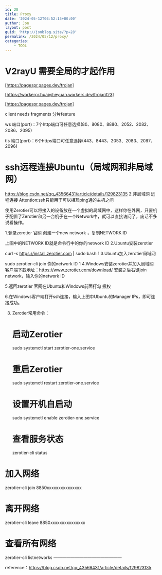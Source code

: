 ```yaml
---
id: 28
title: Proxy
date: '2024-05-12T03:52:15+00:00'
author: Jon
layout: post
guid: 'http://jonblog.site/?p=28'
permalink: /2024/05/12/proxy/
categories:
    - TOOL
---
```




# V2rayU 需要全局的才起作用

[https://pagespr.pages.dev/trojan]

[https://workerpr.huaiyiheyuan.workers.dev/trojan123]

[https://pagespr.pages.dev/trojan]

client needs fragments 分片feature

ws 端口(port)：7个http端口可任意选择(80、8080、8880、2052、2082、2086、2095)

tls 端口(port)：6个https端口可任意选择(443、8443、2053、2083、2087、2096)

# ssh远程连接Ubuntu（局域网和非局域网）

https://blog.csdn.net/qq_43566431/article/details/129823135
2.非局域网 远程连接
Attention:ssh只能用于可以相互ping通的主机之间

使用Zerotier可以将接入的设备放在一个虚拟的局域网中，这样你在外网，只要机子配置了Zerotier和另一台机子在一个Network中，就可以直接访问了，废话不多说看操作。

1.登录zerotier 官网 创建一个new network ，复制NETWORK ID

上图中的NETWORK ID就是命令行中的你的network ID
2.Ubuntu安装zerotier

curl -s https://install.zerotier.com | sudo bash
1
3.Ubuntu加入zerotier局域网

sudo zerotier-cli join 你的network ID
1
4.Windows安装zerotier并加入局域网
客户端下载地址：https://www.zerotier.com/download/
安装之后右键join network，输入你的network ID

5.返回zerotier 官网在Ubuntu和Windows前面打勾 授权

6.在Windows客户端打开ssh连接，输入上图中Ubuntu的Manager IPs，即可连接成功。

3. Zerotier常用命令：
   
   # 启动Zerotier
   
   sudo systemctl start zerotier-one.service
   
   # 重启Zerotier
   
   sudo systemctl restart zerotier-one.service
   
   # 设置开机自启动
   
   sudo systemctl enable zerotier-one.service
   
   # 查看服务状态
   
   zerotier-cli status

# 加入网络

zerotier-cli join 8850xxxxxxxxxxxxxxx

# 离开网络

zerotier-cli leave 8850xxxxxxxxxxxxxxx

# 查看所有网络

zerotier-cli listnetworks
————————————————

reference：https://blog.csdn.net/qq_43566431/article/details/129823135
